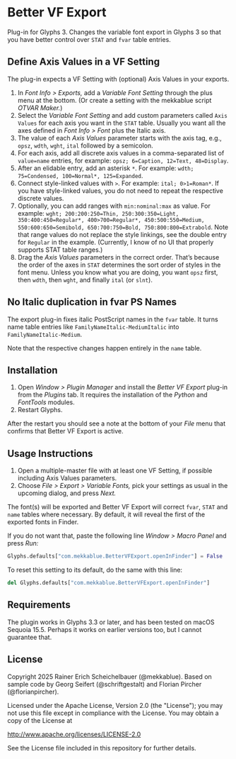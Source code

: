# Better VF Export

Plug-in for Glyphs 3. Changes the variable font export in Glyphs 3 so that you have better control over `STAT` and `fvar` table entries.

## Define Axis Values in a VF Setting

The plug-in expects a VF Setting with (optional) Axis Values in your exports.

1. In *Font Info > Exports,* add a *Variable Font Setting* through the plus menu at the bottom. (Or create a setting with the mekkablue script *OTVAR Maker.*)
2. Select the *Variable Font Setting* and add custom parameters called `Axis Values` for each axis you want in the `STAT` table. Usually you want all the axes defined in *Font Info > Font* plus the Italic axis.
3. The value of each *Axis Values* parameter starts with the axis tag, e.g., `opsz`, `wdth`, `wght`, `ital` followed by a semicolon.
4. For each axis, add all discrete axis values in a comma-separated list of `value=name` entries, for example: `opsz; 6=Caption, 12=Text, 48=Display`.
5. After an elidable entry, add an asterisk `*`. For example: `wdth; 75=Condensed, 100=Normal*, 125=Expanded`.
6. Connect style-linked values with `>`. For example: `ital; 0>1=Roman*`. If you have style-linked values, you do not need to repeat the respective discrete values.
7. Optionally, you can add ranges with `min:nominal:max` as value. For example: `‌wght; 200:200:250=Thin, 250:300:350=Light, 350:400:450=Regular*, 400>700=Regular*, 450:500:550=Medium, 550:600:650=Semibold, 650:700:750=Bold, 750:800:800=Extrabold`. Note that range values do not replace the style linkings, see the double entry for `Regular` in the example. (Currently, I know of no UI that properly supports STAT table ranges.)
8. Drag the *Axis Values* parameters in the correct order. That’s because the order of the axes in `STAT` determines the sort order of styles in the font menu. Unless you know what you are doing, you want `opsz` first, then `wdth`, then `wght`, and finally `ital` (or `slnt`).

## No Italic duplication in fvar PS Names

The export plug-in fixes italic PostScript names in the `fvar` table. It turns name table entries like `FamilyNameItalic-MediumItalic` into `FamilyNameItalic-Medium`.

Note that the respective changes happen entirely in the `name` table.

## Installation

1. Open *Window > Plugin Manager* and install the *Better VF Export* plug-in from the *Plugins* tab. It requires the installation of the *Python* and *FontTools* modules.
2. Restart Glyphs.

After the restart you should see a note at the bottom of your *File* menu that confirms that Better VF Export is active.

## Usage Instructions

1. Open a multiple-master file with at least one VF Setting, if possible including Axis Values parameters.
2. Choose *File > Export > Variable Fonts,* pick your settings as usual in the upcoming dialog, and press *Next.* 

The font(s) will be exported and Better VF Export will correct `fvar`, `STAT` and `name` tables where necessary. By default, it will reveal the first of the exported fonts in Finder.

If you do not want that, paste the following line *Window > Macro Panel* and press *Run:*

```python
Glyphs.defaults["com.mekkablue.BetterVFExport.openInFinder"] = False
```

To reset this setting to its default, do the same with this line:

```python
del Glyphs.defaults["com.mekkablue.BetterVFExport.openInFinder"]
```


## Requirements

The plugin works in Glyphs 3.3 or later, and has been tested on macOS Sequoia 15.5. Perhaps it works on earlier versions too, but I cannot guarantee that.

## License

Copyright 2025 Rainer Erich Scheichelbauer (@mekkablue).
Based on sample code by Georg Seifert (@schriftgestalt) and Florian Pircher (@florianpircher).

Licensed under the Apache License, Version 2.0 (the "License");
you may not use this file except in compliance with the License.
You may obtain a copy of the License at

http://www.apache.org/licenses/LICENSE-2.0

See the License file included in this repository for further details.

